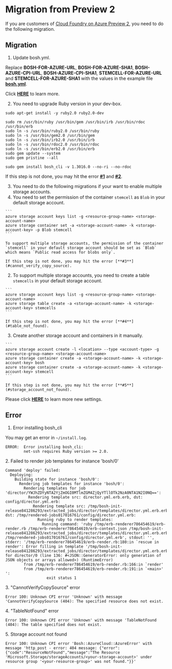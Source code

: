 # Migration from Preview 2

If you are customers of [Cloud Foundry on Azure Preview 2](https://azure.microsoft.com/en-us/blog/cloud-foundry-on-azure-preview-2-now-available/), you need to do the following migration.

## Migration

1. Update bosh.yml.

  Replace **BOSH-FOR-AZURE-URL**, **BOSH-FOR-AZURE-SHA1**, **BOSH-AZURE-CPI-URL**, **BOSH-AZURE-CPI-SHA1**, **STEMCELL-FOR-AZURE-URL** and **STEMCELL-FOR-AZURE-SHA1** with the values in the example file [**bosh.yml**](https://github.com/Azure/azure-quickstart-templates/blob/master/bosh-setup/bosh.yml).

  Click [**HERE**](./deploy-bosh-manually.md#configure_bosh_yml) to learn more.

2. You need to upgrade Ruby version in your dev-box.

  ```
  sudo apt-get install -y ruby2.0 ruby2.0-dev

  sudo rm /usr/bin/ruby /usr/bin/gem /usr/bin/irb /usr/bin/rdoc /usr/bin/erb
  sudo ln -s /usr/bin/ruby2.0 /usr/bin/ruby
  sudo ln -s /usr/bin/gem2.0 /usr/bin/gem
  sudo ln -s /usr/bin/irb2.0 /usr/bin/irb
  sudo ln -s /usr/bin/rdoc2.0 /usr/bin/rdoc
  sudo ln -s /usr/bin/erb2.0 /usr/bin/erb
  sudo gem update --system
  sudo gem pristine --all

  sudo gem install bosh_cli -v 1.3016.0 --no-ri --no-rdoc
  ```

  If this step is not done, you may hit the error [**#1**](#error_installing_bosh_cli) and [**#2**](#failed_to_render_job_templates).

3. You need to do the following migrations if your want to enable multiple storage accounts.
  1. You need to set the permission of the container `stemcell` as `Blob` in your default storage account.

    ```
    azure storage account keys list -g <resource-group-name> <storage-account-name>
    azure storage container set -a <storage-account-name> -k <storage-account-key> -p Blob stemcell
    ```

    To support multiple storage accounts, the permission of the container `stemcell` in your default storage account should be set as `Blob` which means `Public read access for blobs only`.

    If this step is not done, you may hit the error [**#3**](#cannot_verify_copy_source).

  2. To support multiple storage accounts, you need to create a table `stemcells` in your default storage account.

    ```
    azure storage account keys list -g <resource-group-name> <storage-account-name>
    azure storage table create -a <storage-account-name> -k <storage-account-key> stemcells
    ```

    If this step is not done, you may hit the error [**#4**](#table_not_found).

  3. Create another storage account and containers in it manually.

    ```
    azure storage account create -l <location> --type <account-type> -g <resource-group-name> <storage-account-name>
    azure storage container create -a <storage-account-name> -k <storage-account-key> bosh
    azure storage container create -a <storage-account-name> -k <storage-account-key> stemcell
    ```

    If this step is not done, you may hit the error [**#5**](#storage_account_not_found).

  Please click [**HERE**](../src/bosh_azure_cpi/README.md) to learn more new settings.

## Error

<a name="error_installing_bosh_cli"></a>
1. Error installing bosh_cli

  You may get an error in `~/install.log`.

  ```
  ERROR:  Error installing bosh_cli:
          net-ssh requires Ruby version >= 2.0.
  ```


<a name="failed_to_render_job_templates"></a>
2. Failed to render job templates for instance 'bosh/0'

  ```
  Command 'deploy' failed:
    Deploying:
      Building state for instance 'bosh/0':
        Rendering job templates for instance 'bosh/0':
          Rendering templates for job 'director/YWJhZDYyNTA2YjZmOGI0MTlmZGM4ZjQyYTllOTk2NzA0NTA1N2I0NQ==':
            Rendering template src: director.yml.erb.erb, dst: config/director.yml.erb:
              Rendering template src: /tmp/bosh-init-release841286293/extracted_jobs/director/templates/director.yml.erb.erb, dst: /tmp/rendered-jobs017016761/config/director.yml.erb:
                Running ruby to render templates:
                  Running command: 'ruby /tmp/erb-renderer786454619/erb-render.rb /tmp/erb-renderer786454619/erb-context.json /tmp/bosh-init-release841286293/extracted_jobs/director/templates/director.yml.erb.erb /tmp/rendered-jobs017016761/config/director.yml.erb', stdout: '', stderr: '/tmp/erb-renderer786454619/erb-render.rb:180:in `rescue in render': Error filling in template '/tmp/bosh-init-release841286293/extracted_jobs/director/templates/director.yml.erb.erb' for director/0 (line 136: #<JSON::GeneratorError: only generation of JSON objects or arrays allowed>) (RuntimeError)
          from /tmp/erb-renderer786454619/erb-render.rb:166:in `render'
          from /tmp/erb-renderer786454619/erb-render.rb:191:in `<main>'
  ':
                    exit status 1
  ```

<a name="cannot_verify_copy_source"></a>
3. "CannotVerifyCopySource" error

  ```
  Error 100: Unknown CPI error 'Unknown' with message 'CannotVerifyCopySource (404): The specified resource does not exist.
  ```

<a name="table_not_found"></a>
4. "TableNotFound" error

  ```
  Error 100: Unknown CPI error 'Unknown' with message 'TableNotFound (404): The table specified does not exist.
  ```

<a name="storage_account_not_found"></a>
5. Storage account not found

  ```
  Error 100: Unknown CPI error 'Bosh::AzureCloud::AzureError' with message 'http_post - error: 404 message: {"error":{"code":"ResourceNotFound","message":"The Resource 'Microsoft.Storage/storageAccounts/<your-storage-account>' under resource group '<your-resource-group>' was not found."}}'
  ```
